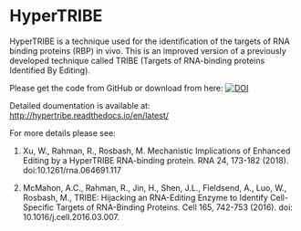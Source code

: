# HyperTRIBE
HyperTRIBE is a technique used for the identification of the targets of RNA binding proteins (RBP) in vivo. This is an improved version of a previously developed technique called TRIBE (Targets of RNA-binding proteins Identified By Editing).

Please get the code from GitHub or download from here: [![DOI](https://zenodo.org/badge/114820120.svg)](https://zenodo.org/badge/latestdoi/114820120)

Detailed doumentation is available at: http://hypertribe.readthedocs.io/en/latest/

For more details please see:

1. Xu, W., Rahman, R., Rosbash, M. Mechanistic Implications of Enhanced Editing by a HyperTRIBE RNA-binding protein. RNA 24, 173-182 (2018). doi:10.1261/rna.064691.117

2. McMahon, A.C.,  Rahman, R., Jin, H., Shen, J.L., Fieldsend, A., Luo, W., Rosbash, M., TRIBE: Hijacking an RNA-Editing Enzyme to Identify Cell-Specific Targets of RNA-Binding Proteins. Cell 165, 742-753 (2016). doi: 10.1016/j.cell.2016.03.007.